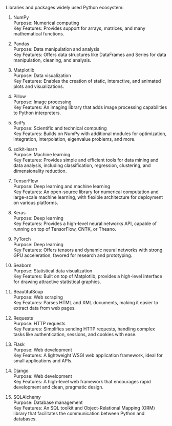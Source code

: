 
Libraries and packages widely used Python ecosystem:

1. NumPy  
Purpose: Numerical computing  
Key Features: Provides support for arrays, matrices, and many mathematical functions.  

2. Pandas  
Purpose: Data manipulation and analysis  
Key Features: Offers data structures like DataFrames and Series for data manipulation, cleaning, and analysis.  

3. Matplotlib  
Purpose: Data visualization  
Key Features: Enables the creation of static, interactive, and animated plots and visualizations.  

4. Pillow  
Purpose: Image processing  
Key Features: An imaging library that adds image processing capabilities to Python interpreters.  

5. SciPy  
Purpose: Scientific and technical computing  
Key Features: Builds on NumPy with additional modules for optimization, integration, interpolation, eigenvalue problems, and more.  

6. scikit-learn  
Purpose: Machine learning  
Key Features: Provides simple and efficient tools for data mining and data analysis, including classification, regression, clustering, and dimensionality reduction.  

7. TensorFlow  
Purpose: Deep learning and machine learning  
Key Features: An open-source library for numerical computation and large-scale machine learning, with flexible architecture for deployment on various platforms.  

8. Keras  
Purpose: Deep learning  
Key Features: Provides a high-level neural networks API, capable of running on top of TensorFlow, CNTK, or Theano.  

9. PyTorch  
Purpose: Deep learning  
Key Features: Offers tensors and dynamic neural networks with strong GPU acceleration, favored for research and prototyping.  

10. Seaborn  
Purpose: Statistical data visualization  
Key Features: Built on top of Matplotlib, provides a high-level interface for drawing attractive statistical graphics.  

11. BeautifulSoup  
Purpose: Web scraping  
Key Features: Parses HTML and XML documents, making it easier to extract data from web pages.  

12. Requests  
Purpose: HTTP requests  
Key Features: Simplifies sending HTTP requests, handling complex tasks like authentication, sessions, and cookies with ease.  

13. Flask  
Purpose: Web development  
Key Features: A lightweight WSGI web application framework, ideal for small applications and APIs.  

14. Django  
Purpose: Web development  
Key Features: A high-level web framework that encourages rapid development and clean, pragmatic design.  

15. SQLAlchemy  
Purpose: Database management  
Key Features: An SQL toolkit and Object-Relational Mapping (ORM) library that facilitates the communication between Python and databases.  

